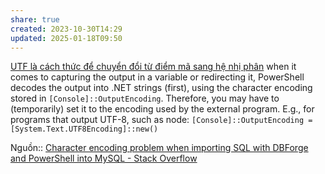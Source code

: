 ```yaml
---
share: true
created: 2023-10-30T14:29
updated: 2025-01-18T09:50
---
```

[UTF là cách thức để chuyển đổi từ điểm mã sang hệ nhị phân](../../../../%F0%9F%94%A0K%C3%BD%20t%E1%BB%B1,%20v%C4%83n%20b%E1%BA%A3n.%20Qu%E1%BA%A3n%20l%C3%BD,%20vi%E1%BA%BFt%20v%C3%A0%20xu%E1%BA%A5t%20b%E1%BA%A3n%20n%E1%BB%99i%20dung/K%C3%BD%20t%E1%BB%B1,%20v%C4%83n%20b%E1%BA%A3n,%20ng%C3%B4n%20ng%E1%BB%AF%20%C4%91%C3%A1nh%20d%E1%BA%A5u/Ti%E1%BA%BFng%20Vi%E1%BB%87t,%20Unicode,%20emoji/L%C3%BD%20thuy%E1%BA%BFt%20Unicode/%C4%90i%E1%BB%83m%20m%C3%A3/UTF%20l%C3%A0%20c%C3%A1ch%20th%E1%BB%A9c%20%C4%91%E1%BB%83%20chuy%E1%BB%83n%20%C4%91%E1%BB%95i%20t%E1%BB%AB%20%C4%91i%E1%BB%83m%20m%C3%A3%20sang%20h%E1%BB%87%20nh%E1%BB%8B%20ph%C3%A2n.md)
when it comes to capturing the output in a variable or redirecting it, PowerShell decodes the output into .NET strings (first), using the character encoding stored in `[Console]::OutputEncoding`. Therefore, you may have to (temporarily) set it to the encoding used by the external program. E.g., for programs that output UTF-8, such as node: 
`[Console]::OutputEncoding = [System.Text.UTF8Encoding]::new()`

Nguồn:: [Character encoding problem when importing SQL with DBForge and PowerShell into MySQL - Stack Overflow](https://stackoverflow.com/a/78082903/3416774)
